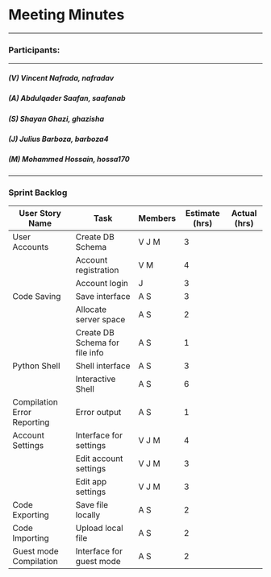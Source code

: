# Meeting Minutes
---

### Participants:
***
##### (V) Vincent Nafrada, nafradav 
##### (A) Abdulqader Saafan, saafanab
##### (S) Shayan Ghazi, ghazisha
##### (J) Julius Barboza, barboza4
##### (M) Mohammed Hossain, hossa170
***

### Sprint Backlog



| User Story Name | Task | Members | Estimate (hrs) | Actual (hrs) |
| --- | --- | --- | --- | --- |
| User Accounts | Create DB Schema | V J M | 3 |  | 
 |  | Account registration | V M | 4 |  | 
 |  | Account login | J | 3 |  | 
 | Code Saving | Save interface | A S | 3 |  | 
 |  | Allocate server space | A S | 2 |  | 
 |  | Create DB Schema for file info | A S | 1 |  | 
 | Python Shell | Shell interface | A S | 3 |  | 
 |  | Interactive Shell | A S | 6 |  | 
 | Compilation Error Reporting | Error output | A S | 1 |  | 
 | Account Settings |  Interface for settings | V J M | 4 |  | 
 |  | Edit account settings | V J M | 3 |  | 
 |  | Edit app settings | V J M | 3 |  | 
 | Code Exporting | Save file locally | A S | 2 |  | 
 | Code Importing | Upload local file | A S | 2 |  | 
 | Guest mode Compilation | Interface for guest mode | A S | 2 |  | 
